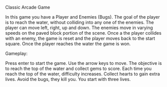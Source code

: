 Classic Arcade Game

In this game you have a Player and Enemies (Bugs). The goal of the player is to reach the water, without colliding into any one of the enemies. The player can move left, right, up and down. The enemies move in varying speeds on the paved block portion of the scene. Once a the player collides with an enemy, the game is reset and the player moves back to the start square. Once the player reaches the water the game is won.


Gameplay:

Press enter to start the game.
Use the arrow keys to move.
The objective is to reach the top of the water and collect gems to score.
Each time you reach the top of the water, difficulty increases.
Collect hearts to gain extra lives.
Avoid the bugs, they kill you. You start with three lives.
